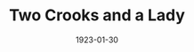 ---
title: Two Crooks and a Lady
date: 1923-01-30
closing_date:
layout: productions
featured_image:
image_caption:
image_credit:
playbill:
Theatre: Theatre Jacksonville
cast:
- Inspector: A. L. Dawson
- Lucile:
  - Birsa Shepard
- Policeman: Foster B. Vary, Jr.
- Miss Jones: Miss Lohr
- Mrs. Sims-Vane: Mrs. Milton E. Bacon
- Miller: William T. Cowles, Jr.
crew:
- Stage Decoration/Props:
  - Mrs. Lee Guest
  - Mrs. Louis Rivas
external_links:
---
